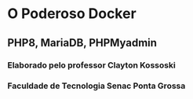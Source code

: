 # O Poderoso Docker
## PHP8, MariaDB, PHPMyadmin

### Elaborado pelo professor Clayton Kossoski

### Faculdade de Tecnologia Senac Ponta Grossa